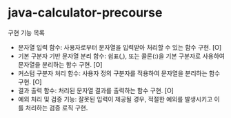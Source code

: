 # java-calculator-precourse

구현 기능 목록
- 문자열 입력 함수: 사용자로부터 문자열을 입력받아 처리할 수 있는 함수 구현. [O]
- 기본 구분자 기반 문자열 분리 함수: 쉼표(,), 또는 콜론(:)을 기본 구분자로 사용하여 문자열을 분리하는 함수 구현. [O]
- 커스텀 구분자 처리 함수: 사용자 정의 구분자를 적용하여 문자열을 분리하는 함수 구현. [O]
- 결과 출력 함수: 처리된 문자열 결과를 출력하는 함수 구현. [O]
- 예외 처리 및 검증 기능: 잘못된 입력이 제공될 경우, 적절한 예외를 발생시키고 이를 처리하는 검증 로직 구현.